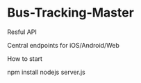 # Bus-Tracking-Master
Resful API

Central endpoints for iOS/Android/Web

How to start

npm install
nodejs server.js
